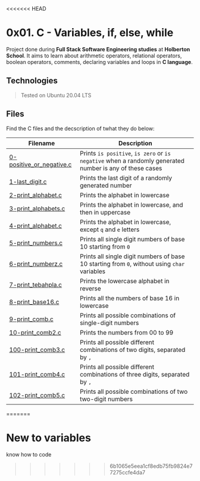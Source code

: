 <<<<<<< HEAD
# 0x01. C - Variables, if, else, while


Project done during **Full Stack Software Engineering studies** at **Holberton School**. It aims to learn about arithmetic operators, relational operators, boolean operators, comments, declaring variables and loops in **C language**.



## Technologies

> Tested on Ubuntu 20.04 LTS



## Files

Find the C files and the decscription of twhat they do below:



| Filename | Description |
| -------- | ----------- |
| [0-positive_or_negative.c](./0-positive_or_negative.c) | Prints `is positive`, `is zero` or `is negative` when a randomly generated number is any of these cases |
| [1-last_digit.c](./[1-last_digit.c) | Prints the last digit of a randomly generated number |
| [2-print_alphabet.c](./2-print_alphabet.c) | Prints the alphabet in lowercase |
| [3-print_alphabets.c](./3-print_alphabets.c) | Prints the alphabet in lowercase, and then in uppercase |
| [4-print_alphabet.c](./4-print_alphabet.c) | Prints the alphabet in lowercase, except `q` and `e` letters |
| [5-print_numbers.c](./5-print_numbers.c) | Prints all single digit numbers of base 10 starting from `0` |
| [6-print_numberz.c](./6-print_numberz.c) | Prints all single digit numbers of base 10 starting from `0`, without using `char` variables |
| [7-print_tebahpla.c](./7-print_tebahpla.c) | Prints the lowercase alphabet in reverse |
| [8-print_base16.c](./8-print_base16.c) | Prints all the numbers of base 16 in lowercase |
| [9-print_comb.c](./9-print_comb.c) | Prints all possible combinations of single-digit numbers |
| [10-print_comb2.c](./10-print_comb2.c) | Prints the numbers from 00 to 99 |
| [100-print_comb3.c](./100-print_comb3.c) | Prints all possible different combinations of two digits, separated by `,` |
| [101-print_comb4.c](./101-print_comb4.c) | Prints all possible different combinations of three digits, separated by `,` |
| [102-print_comb5.c](./102-print_comb5.c) | Prints all possible combinations of two two-digit numbers |
=======
# New to variables
know how to code
>>>>>>> 6b1065e5eea1cf8edb75fb9824e77275ccfe4da7

